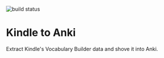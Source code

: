 ![build status](https://github.com/SebastianGoeb/kindle-to-anki/actions/workflows/ci.yml/badge.svg)

# Kindle to Anki

Extract Kindle's Vocabulary Builder data and shove it into Anki.
